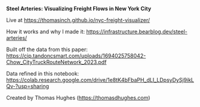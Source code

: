 **Steel Arteries: Visualizing Freight Flows in New York City**

Live at https://thomasinch.github.io/nyc-freight-visualizer/

How it works and why I made it: https://infrastructure.bearblog.dev/steel-arteries/

Built off the data from this paper: https://cip.tandoncsmart.com/uploads/1694025758042-Chow_CityTruckRouteNetwork_2023.pdf

Data refined in this notebook: https://colab.research.google.com/drive/1e8tK4bFbaPH_dLI_LDpsyDySj9ikLQv-?usp=sharing

Created by Thomas Hughes (https://thomasdhughes.com)
